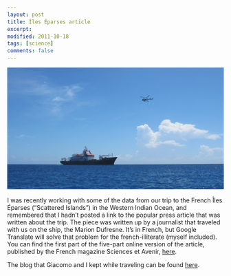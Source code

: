 ```yaml
---
layout: post
title: Îles Éparses article
excerpt:
modified: 2011-10-18
tags: [science]
comments: false
---
```

![marion dufresne](/images/img_3834_marion_dufresne.jpg)

I was recently working with some of the data from our trip to the French Îles Éparses (“Scattered Islands”) in the Western Indian Ocean, and remembered that I hadn’t posted a link to the popular press article that was written about the trip.  The piece was written up by a journalist that traveled with us on the ship, the Marion Dufresne.  It’s in French, but Google Translate will solve that problem for the french-illiterate (myself included).  You can find the first part of the five-part online version of the article, published by the French magazine Sciences et Avenir, [here](http://www.sciencesetavenir.fr/nature-environnement/20110704.OBS6396/expedition-aux-iles-eparses-premiere-escale-a-grande-glorieuse.html).

The blog that Giacomo and I kept while traveling can be found [here](http://bio.research.ucsc.edu/people/bernardi/Clownfish/Clownfish/Blog/Blog.html).
